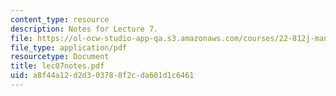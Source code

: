 ```yaml
---
content_type: resource
description: Notes for Lecture 7.
file: https://ol-ocw-studio-app-qa.s3.amazonaws.com/courses/22-812j-managing-nuclear-technology-spring-2004/a8f44a12d2d303788f2cda601d1c6461_lec07notes.pdf
file_type: application/pdf
resourcetype: Document
title: lec07notes.pdf
uid: a8f44a12-d2d3-0378-8f2c-da601d1c6461
---
```

